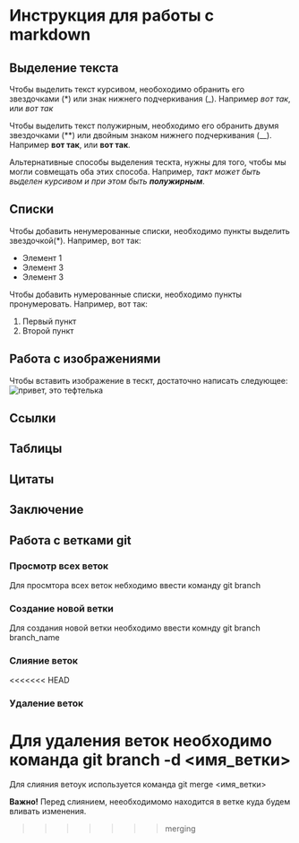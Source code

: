 # Инструкция для работы с markdown

## Выделение текста

Чтобы выделить текст курсивом, необоходимо обранить его звездочками (*) или знак нижнего подчеркивания (_). Например *вот так*, или _вот так_

Чтобы выделить текст полужирным, необходимо его обранить двумя звездочками (**) или двойным знаком нижнего подчеркивания (__). Например **вот так**, или __вот так__.

Альтернативные способы выделения тескта, нужны для того, чтобы мы могли совмещать оба этих способа. Например, _такт может быть выделен курсивом и при этом быть **полужирным**_.

## Списки

Чтобы добавить ненумерованные списки, необходимо пункты выделить звездочкой(*). Например, вот так:
* Элемент 1
* Элемент 3
* Элемент 3

Чтобы добавить нумерованные списки, необходимо пункты пронумеровать. Например, вот так:
1. Первый пункт
2. Второй пункт

## Работа с изображениями

Чтобы вставить изображение в тескт, достаточно написать следующее:
![привет, это тефтелька](-кот-2-e1541545969440.jpg)

## Ссылки


## Таблицы

## Цитаты

## Заключение

## Работа с ветками git

### Просмотр всех веток

Для просмтора всех веток небходимо ввести команду git branch

### Создание новой ветки

Для создания новой ветки необходимо ввести комнду git branch branch_name

### Слияние веток

<<<<<<< HEAD
### Удаление веток

Для удаления веток необходимо команда git branch -d <имя_ветки>
=======
Для слияния ветоук используется команда git merge <имя_ветки>

**Важно!**
Перед слиянием, нееобходимомо находится в ветке куда будем вливать изменения.
>>>>>>> merging
